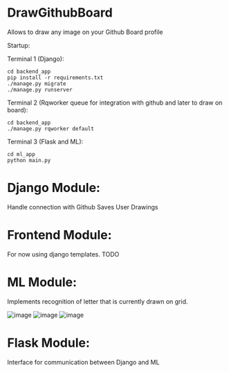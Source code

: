 # DrawGithubBoard
Allows to draw any image on your Github Board profile


Startup:

Terminal 1 (Django):
```
cd backend_app
pip install -r requirements.txt
./manage.py migrate
./manage.py runserver
```
Terminal 2 (Rqworker queue for integration with github and later to draw on board):
```
cd backend_app
./manage.py rqworker default
```
Terminal 3 (Flask and ML):
```
cd ml_app
python main.py
```

# Django Module:
Handle connection with Github
Saves User Drawings

# Frontend Module:
For now using django templates. TODO

# ML Module:
Implements recognition of letter that is currently drawn on grid.

![image](https://user-images.githubusercontent.com/38433235/145724259-c0024216-3f87-4a1a-bbdf-45f0892d9489.png)
![image](https://user-images.githubusercontent.com/38433235/145724271-6c6f0922-bfbd-4152-a17d-f5ea51b852b3.png)
![image](https://user-images.githubusercontent.com/38433235/145724278-7b9ff7ae-174a-4c6d-81a2-43dc8c819464.png)

# Flask Module:
Interface for communication between Django and ML
